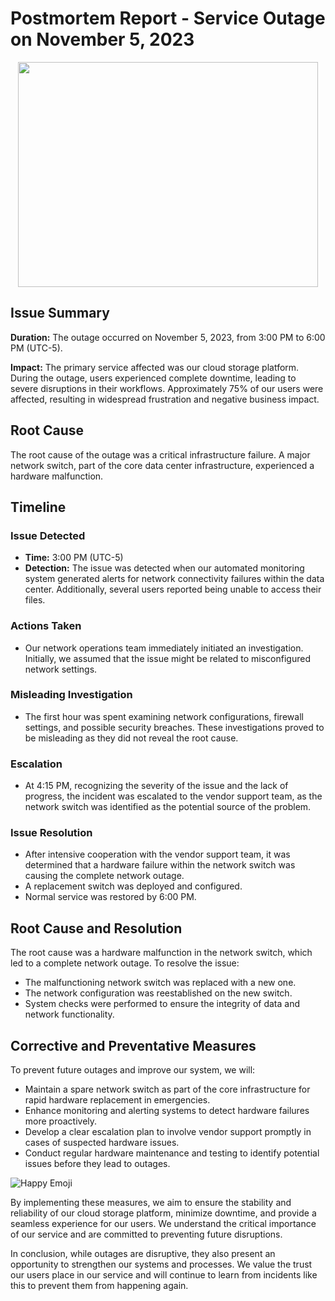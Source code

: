 # Postmortem Report - Service Outage on November 5, 2023

<p align="center"><a href="url"><img src="https://pbs.twimg.com/media/D71yyZAWkAAPRbb.jpg" width="480" height="360"></a></p>


## Issue Summary

**Duration:** The outage occurred on November 5, 2023, from 3:00 PM to 6:00 PM (UTC-5).

**Impact:** The primary service affected was our cloud storage platform. During the outage, users experienced complete downtime, leading to severe disruptions in their workflows. Approximately 75% of our users were affected, resulting in widespread frustration and negative business impact.

## Root Cause

The root cause of the outage was a critical infrastructure failure. A major network switch, part of the core data center infrastructure, experienced a hardware malfunction.

## Timeline

### Issue Detected

- **Time:** 3:00 PM (UTC-5)
- **Detection:** The issue was detected when our automated monitoring system generated alerts for network connectivity failures within the data center. Additionally, several users reported being unable to access their files.

### Actions Taken

- Our network operations team immediately initiated an investigation. Initially, we assumed that the issue might be related to misconfigured network settings.

### Misleading Investigation

- The first hour was spent examining network configurations, firewall settings, and possible security breaches. These investigations proved to be misleading as they did not reveal the root cause.

### Escalation

- At 4:15 PM, recognizing the severity of the issue and the lack of progress, the incident was escalated to the vendor support team, as the network switch was identified as the potential source of the problem.

### Issue Resolution

- After intensive cooperation with the vendor support team, it was determined that a hardware failure within the network switch was causing the complete network outage.
- A replacement switch was deployed and configured.
- Normal service was restored by 6:00 PM.

## Root Cause and Resolution

The root cause was a hardware malfunction in the network switch, which led to a complete network outage. To resolve the issue:

- The malfunctioning network switch was replaced with a new one.
- The network configuration was reestablished on the new switch.
- System checks were performed to ensure the integrity of data and network functionality.

## Corrective and Preventative Measures

To prevent future outages and improve our system, we will:

- Maintain a spare network switch as part of the core infrastructure for rapid hardware replacement in emergencies.
- Enhance monitoring and alerting systems to detect hardware failures more proactively.
- Develop a clear escalation plan to involve vendor support promptly in cases of suspected hardware issues.
- Conduct regular hardware maintenance and testing to identify potential issues before they lead to outages.

![Happy Emoji](url-to-happy-emoji.png)

By implementing these measures, we aim to ensure the stability and reliability of our cloud storage platform, minimize downtime, and provide a seamless experience for our users. We understand the critical importance of our service and are committed to preventing future disruptions.

In conclusion, while outages are disruptive, they also present an opportunity to strengthen our systems and processes. We value the trust our users place in our service and will continue to learn from incidents like this to prevent them from happening again.
